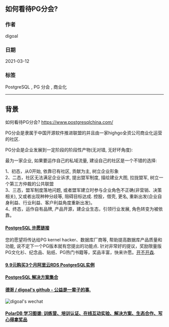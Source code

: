 ## 如何看待PG分会?  
    
### 作者    
digoal    
    
### 日期    
2021-03-12     
    
### 标签    
PostgreSQL , PG 分会 , 商业化   
    
----    
    
## 背景    
如何看待PG分会? https://www.postgresqlchina.com/    
  
PG分会是隶属于中国开源软件推进联盟的并且由一家highgo全资公司商业化运营的社区.   
  
PG分会是企业发展到一定阶段的阶段性产物(无对错, 无好坏角度):  
  
最为一家企业, 如果要运作自己的私域流量, 建设自己的社区是一个不错的选择:  
  
1、初态，从0开始, 依靠已有社区, 贡献为主, 树立企业形象  
2、二态，社区无法满足企业诉求, 提出盟军制度, 描绘建业大图, 拉拢盟军, 树立一个第三方仲裁的公共联盟  
3、三态，盟军制度落地问题, 或者盟军建立时参与企业角色不正确(非营销、决策相关), 又或者出现种种分歧等, 阻碍目标达成. 控股，借壳, 更名, 重新出发(企业自身利益、行业利益、客户利益角度重新出发)。  
4、终态，运作自有品牌, 产品开源，建企业生态，引领行业发展, 角色转变为被依靠。    
  
    
    
  
#### [PostgreSQL 许愿链接](https://github.com/digoal/blog/issues/76 "269ac3d1c492e938c0191101c7238216")
您的愿望将传达给PG kernel hacker、数据库厂商等, 帮助提高数据库产品质量和功能, 说不定下一个PG版本就有您提出的功能点. 针对非常好的提议，奖励限量版PG文化衫、纪念品、贴纸、PG热门书籍等，奖品丰富，快来许愿。[开不开森](https://github.com/digoal/blog/issues/76 "269ac3d1c492e938c0191101c7238216").  
  
  
#### [9.9元购买3个月阿里云RDS PostgreSQL实例](https://www.aliyun.com/database/postgresqlactivity "57258f76c37864c6e6d23383d05714ea")
  
  
#### [PostgreSQL 解决方案集合](https://yq.aliyun.com/topic/118 "40cff096e9ed7122c512b35d8561d9c8")
  
  
#### [德哥 / digoal's github - 公益是一辈子的事.](https://github.com/digoal/blog/blob/master/README.md "22709685feb7cab07d30f30387f0a9ae")
  
  
![digoal's wechat](../pic/digoal_weixin.jpg "f7ad92eeba24523fd47a6e1a0e691b59")
  
  
#### [PolarDB 学习图谱: 训练营、培训认证、在线互动实验、解决方案、生态合作、写心得拿奖品](https://www.aliyun.com/database/openpolardb/activity "8642f60e04ed0c814bf9cb9677976bd4")
  
